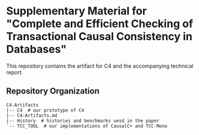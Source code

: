 # Supplementary Material for "Complete and Efficient Checking of Transactional Causal Consistency in Databases"

This repository contains the artifact for C4 and the accompanying technical report. 

## Repository Organization

```
C4-Artifacts 
|-- C4 	# our prototype of C4
|-- C4-Artifacts.md 
|-- History  # histories and benchmarks uesd in the paper
`-- TCC_TOOL  # our implementations of CausalC+ and TCC-Mono
```

